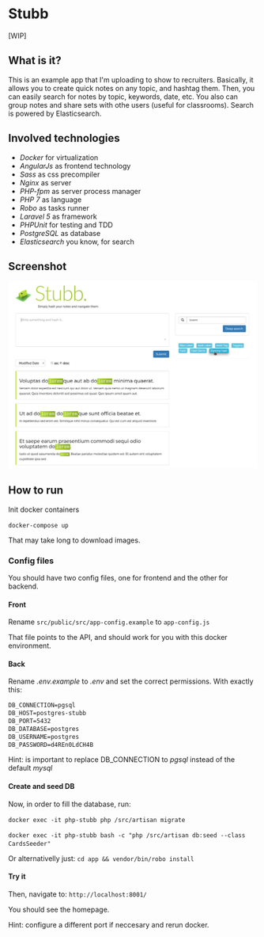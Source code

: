 
# Stubb

[WIP]

## What is it?
This is an example app that I'm uploading to show to recruiters. 
Basically, it allows you to create quick notes on any topic, and hashtag them. Then, you can easily search for notes by topic, keywords, date, etc. You also can group notes and share sets with othe users (useful for classrooms). 
Search is powered by Elasticsearch.

## Involved technologies
  - *Docker* for virtualization
  - *AngularJs* as frontend technology 
  - *Sass* as css precompiler  
  - *Nginx* as server
  - *PHP-fpm* as server process manager
  - *PHP 7* as language
  - *Robo* as tasks runner
  - *Laravel 5* as framework
  - *PHPUnit* for testing and TDD
  - *PostgreSQL* as database
  - *Elasticsearch* you know, for search

## Screenshot

![screenshot](./screenshot.jpg)

## How to run
Init docker containers

`docker-compose up`

That may take long to download images.

### Config files
You should have two config files, one for frontend and the other for backend.

#### Front
Rename `src/public/src/app-config.example` to `app-config.js`

That file points to the API, and should work for you with this docker environment.

#### Back
Rename *.env.example* to *.env* and set the correct permissions. With exactly this:  
```
DB_CONNECTION=pgsql
DB_HOST=postgres-stubb
DB_PORT=5432
DB_DATABASE=postgres
DB_USERNAME=postgres
DB_PASSWORD=d4REn0LdCH4B
```

Hint: is important to replace DB_CONNECTION to *pgsql* instead of the default *mysql*

#### Create and seed DB
Now, in order to fill the database, run:

`docker exec -it php-stubb php /src/artisan migrate`

`docker exec -it php-stubb bash -c "php /src/artisan db:seed --class CardsSeeder"`

Or alternativelly just:
`cd app && vendor/bin/robo install`

#### Try it
Then, navigate to:
`http://localhost:8001/`

You should see the homepage.

Hint: configure a different port if neccesary and rerun docker.

